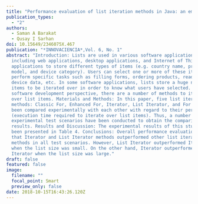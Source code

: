 ```yaml
---
title: "Performance evaluation of list iteration methods in Java: an empirical study"
publication_types:
  - "2"
authors:
  - Saman A Barakat
  - Qusay I Sarhan
doi: 10.15649/2346075X.467
publication: "*INNOVACIENCIA*,Vol. 6, No. 1"
abstract: "Introduction: Lists are used in various software applications
  including web applications, desktop applications, and Internet of Things (IoT)
  applications to store different types of items (e.g. country name, product
  model, and device category). Users can select one or more of these items to
  perform specific tasks such as filling forms, ordering products, reading
  device data, etc. In some software applications, lists store a huge number of
  items to be iterated over in order to know what users have selected. From a
  software development perspective, there are a number of methods to iterate
  over list items. Materials and Methods: In this paper, five list iteration
  methods: Classic For, Enhanced For, Iterator, List Iterator, and For Each have
  been compared experimentally with each other with regard to their performance
  (execution time required to iterate over list items). Thus, a number of
  experimental test scenarios have been conducted to obtain the comparison
  results. Results and Discussion: The experimental results of this study have
  been presented in Table 4. Conclusions: Overall performance evaluation showed
  that Iterator and List Iterator methods outperformed other list iteration
  methods in all test scenarios. However, List Iterator outperformed Iterator
  when the list size was small. On the other hand, Iterator outperformed List
  Iterator when the list size was large."
draft: false
featured: false
image:
  filename: ""
  focal_point: Smart
  preview_only: false
date: 2018-10-15T16:43:26.120Z
---
```

